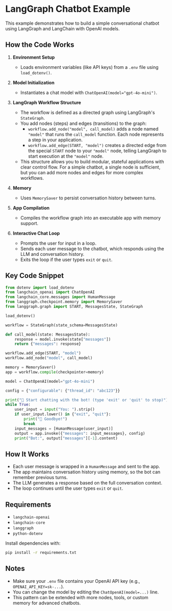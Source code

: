 # LangGraph Chatbot Example

This example demonstrates how to build a simple conversational chatbot using LangGraph and LangChain with OpenAI models.


## How the Code Works

1. **Environment Setup**
   - Loads environment variables (like API keys) from a `.env` file using `load_dotenv()`.

2. **Model Initialization**
   - Instantiates a chat model with `ChatOpenAI(model="gpt-4o-mini")`.

3. **LangGraph Workflow Structure**
   - The workflow is defined as a directed graph using LangGraph's `StateGraph`.
   - You add nodes (steps) and edges (transitions) to the graph:
     - `workflow.add_node("model", call_model)` adds a node named `"model"` that runs the `call_model` function. Each node represents a step in your application.
     - `workflow.add_edge(START, "model")` creates a directed edge from the special `START` node to your `"model"` node, telling LangGraph to start execution at the `"model"` node.
   - This structure allows you to build modular, stateful applications with clear control flow. For a simple chatbot, a single node is sufficient, but you can add more nodes and edges for more complex workflows.

4. **Memory**
   - Uses `MemorySaver` to persist conversation history between turns.

5. **App Compilation**
   - Compiles the workflow graph into an executable app with memory support.

6. **Interactive Chat Loop**
   - Prompts the user for input in a loop.
   - Sends each user message to the chatbot, which responds using the LLM and conversation history.
   - Exits the loop if the user types `exit` or `quit`.

## Key Code Snippet
```python
from dotenv import load_dotenv
from langchain_openai import ChatOpenAI
from langchain_core.messages import HumanMessage
from langgraph.checkpoint.memory import MemorySaver
from langgraph.graph import START, MessagesState, StateGraph

load_dotenv()

workflow = StateGraph(state_schema=MessagesState)

def call_model(state: MessagesState):
    response = model.invoke(state["messages"])
    return {"messages": response}

workflow.add_edge(START, "model")
workflow.add_node("model", call_model)

memory = MemorySaver()
app = workflow.compile(checkpointer=memory)

model = ChatOpenAI(model="gpt-4o-mini")

config = {"configurable": {"thread_id": "abc123"}}

print("💬 Start chatting with the bot! (type 'exit' or 'quit' to stop)")
while True:
    user_input = input("You: ").strip()
    if user_input.lower() in {"exit", "quit"}:
        print("👋 Goodbye!")
        break
    input_messages = [HumanMessage(user_input)]
    output = app.invoke({"messages": input_messages}, config)
    print("Bot:", output["messages"][-1].content)
```

## How It Works
- Each user message is wrapped in a `HumanMessage` and sent to the app.
- The app maintains conversation history using memory, so the bot can remember previous turns.
- The LLM generates a response based on the full conversation context.
- The loop continues until the user types `exit` or `quit`.

## Requirements
- `langchain-openai`
- `langchain-core`
- `langgraph`
- `python-dotenv`

Install dependencies with:
```sh
pip install -r requirements.txt
```

## Notes
- Make sure your `.env` file contains your OpenAI API key (e.g., `OPENAI_API_KEY=sk-...`).
- You can change the model by editing the `ChatOpenAI(model=...)` line.
- This pattern can be extended with more nodes, tools, or custom memory for advanced chatbots.
